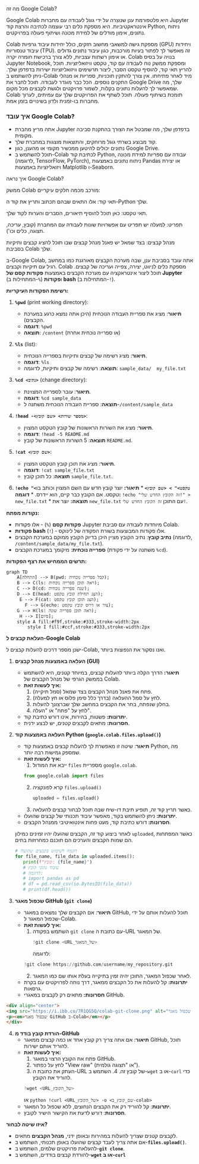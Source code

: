 מה זה Google Colab?

Google Colab היא פלטפורמת ענן שנוצרה על ידי גוגל לעבודה עם מחברות Jupyter אינטראקטיביות.
היא מספקת כלים רבי עוצמה לכתיבה והרצת קוד Python, ניתוח נתונים, אימון מודלים של למידת מכונה ושיתוף פעולה בפרויקטים.

Colab מספקת גישה למשאבי מחשוב חזקים, כולל יחידות עיבוד גרפיות (GPU) ויחידות עיבוד טנסוריות (TPU).
זה מאפשר לך לפתור בעיות מורכבות, כגון עיבוד נתונים גדולים או אימון רשתות עצביות, ללא צורך ברכישת חומרה יקרה. Colab בנויה על בסיס Jupyter Notebook, ומספקת ממשק נוח לעבודה עם קוד, טקסט וויזואליזציות. תוכל להריץ תאי קוד, להוסיף טקסט הסבר, ליצור תרשימים וויזואליזציות ישירות בדפדפן שלך. ניתן להשתמש ב-Colab מיד לאחר פתיחתו. אין צורך להתקין תוכניות, ספריות או מנהלי התקנים נוספים. הכל כבר מוגדר לעבודה. תוכל לחבר את Google Drive שלך, מה שמאפשר לך להעלות נתונים בקלות, לשמור פרויקטים ולגשת לקבצים מכל מקום. Colab תומכת בשיתוף פעולה. תוכל לשתף את הפרויקטים שלך עם עמיתים, לערוך מחברות בו-זמנית ולדון בשינויים בזמן אמת.



### איך עובד Google Colab?
- אתה מריץ מחברת Jupyter בדפדפן שלך, מה שמבטל את הצורך בהתקנת סביבה מקומית.
- קוד מבוצע בשרתי גוגל מרוחקים, והתוצאות מוצגות במחברת שלך.
- נתונים יכולים להיטען ממכשיר מקומי או מהענן, כגון Google Drive.
- תוכל להשתמש ב-Colab לכתיבת קוד Python, עבודה עם ספריות למידת מכונה (לדוגמה, TensorFlow, PyTorch), ניתוח נתונים באמצעות Pandas או יצירת ויזואליזציות באמצעות Matplotlib ו-Seaborn.



איך נראה Google Colab?


ממשק Colab מורכב מכמה חלקים עיקריים:

תאי קוד: אלו התאים שבהם תכתוב ותריץ את קוד ה-Python שלך.

תאי טקסט: כאן תוכל להוסיף תיאורים, הסברים והערות לקוד שלך.

תפריט: למעלה יש תפריט עם אפשרויות שונות לעבודה עם המחברת (קובץ, עריכה, תצוגה, כלים וכו').

מנהל קבצים: בצד שמאל יש פאנל מנהל קבצים שבו תוכל להציג קבצים ותיקיות בסביבת Colab שלך.



ב-Google Colab, אתה עובד בסביבת ענן,
שבה מערכת הקבצים מאורגנת כמו במחשב רגיל עם תיקיות וקבצים.
Colab מספקת כלים לניווט, יצירה, צפייה ועריכה של קבצים.
תוכל ליצור אינטראקציה עם מערכת הקבצים באמצעות **פקודות קסם של Jupyter** (המתחילות ב-`%`)
ו**פקודות bash** (המתחילות ב-`!`).

**רשימת הפקודות העיקריות:**

1.  **`%pwd`** (print working directory):
    *   **תיאור**: מציג את ספריית העבודה הנוכחית (היכן אתה נמצא כרגע במערכת הקבצים).
    *   **דוגמה**: `%pwd`
    *   **תוצאה**: `/content` (או ספרייה נוכחית אחרת)

2.  **`%ls`** (list):
    *   **תיאור**: מציג רשימה של קבצים ותיקיות בספרייה הנוכחית.
    *   **דוגמה**: `%ls`
    *   **תוצאה**: רשימה של קבצים ותיקיות, לדוגמה: `sample_data/  my_file.txt`

3.  **`%cd <נתיב>`** (change directory):
    *   **תיאור**: עובר לספרייה המצוינת.
    *   **דוגמה**: `%cd sample_data`
    *   **תוצאה**: ספריית העבודה הנוכחית משתנה ל-`/content/sample_data`

4.  **`!head -<מספר שורות> <שם קובץ>`**: 
    *   **תיאור**: מציג את השורות הראשונות של קובץ הטקסט המצוין.
    *   **דוגמה**: `!head -5 README.md`
    *   **תוצאה**: 5 השורות הראשונות של קובץ `README.md`.

5.  **`!cat <שם קובץ>`**: 
    *   **תיאור**: מציג את תוכן קובץ הטקסט המצוין.
    *   **דוגמה**: `!cat sample_file.txt`
    *   **תוצאה**: כל תוכן קובץ `sample_file.txt`.

6.   **`!echo "<טקסט>" > <שם קובץ>`**
    *   **תיאור:** יוצר קובץ חדש עם השם המצוין וכותב בו טקסט. אם הקובץ כבר קיים, הוא יידרס.
    *   **דוגמה:** `!echo "זה הקובץ החדש שלי!" > new_file.txt`
    *   **תוצאה:** יוצר את `new_file.txt` עם התוכן `זה הקובץ החדש שלי!`.

**נקודות מפתח:**

*   **פקודות קסם** (`%`) - אלו פקודות Jupyter מיוחדות לעבודה עם סביבת Colab.
*   **פקודות bash** (`!`) - אלו פקודות המבוצעות בשורת הפקודה של לינוקס.
*   **נתיב קובץ**: נתיב הקובץ מציין היכן בדיוק הקובץ ממוקם במערכת הקבצים (לדוגמה, `/content/sample_data/my_file.txt`).
*   **ספרייה נוכחית**: מיקומך במערכת הקבצים (משתנה על ידי פקודת `%cd`).

**תרשים הממחיש את רצף הפקודות:**

```mermaid
graph TD
    A[התחלה] --> B(pwd: קבל ספרייה נוכחית);
    B --> C(ls: ראה תוכן ספרייה נוכחית);
    C --> D(cd: שנה ספרייה נוכחית);
    D --> E(head: הצג תחילת קובץ טקסט);
     E --> F(cat: הצג תוכן קובץ טקסט);
       F --> G(echo: צור או דרוס קובץ טקסט);
    G --> H(ls: ראה תוכן ספרייה שונה);
     H --> I[סיום];
    style A fill:#f9f,stroke:#333,stroke-width:2px
        style I fill:#ccf,stroke:#333,stroke-width:2px

```

**העלאת קבצים ל-Google Colab**

ישנן מספר דרכים להעלות קבצים ל-Colab, ואנו נסקור את הנפוצות ביותר.

1.  **העלאה באמצעות מנהל קבצים (GUI)**
    *   **תיאור:** הדרך הקלה ביותר להעלות קבצים, במיוחד קטנים, היא להשתמש בממשק הגרפי של מנהל הקבצים של Colab.
    *   **איך לעשות זאת:**
        1.  פתח את פאנל מנהל הקבצים בצד שמאל (סמל תיקייה).
        2.  לחץ על סמל ההעלאה (בדרך כלל סימן פלוס או חץ למעלה).
        3.  בחלון שנפתח, בחר את הקבצים במחשב שלך שברצונך להעלות.
        4.  לחץ על "פתח" או "העלה".
    *   **יתרונות:** פשטות, בהירות, אינו דורש כתיבת קוד.
    *   **חסרונות:** מתאים לקבצים קטנים, יש לבצע ידנית.



2.  **העלאה באמצעות קוד Python (`google.colab.files.upload()`)**
    *   **תיאור**: שיטה זו מאפשרת לך להעלות קבצים באמצעות קוד Python, מה שמספק גמישות רבה יותר.
    *   **איך לעשות זאת:**
        1.  ייבא את המודול `files` מספריית `google.colab`.
           ```python
           from google.colab import files
           ```
        2.  קרא לפונקציה `files.upload()`
             ```python
             uploaded = files.upload()
             ```
        3.  כאשר תריץ קוד זה, תופיע תיבת דו-שיח שבה תוכל לבחור קבצים להעלאה.
    *   **יתרונות:** ניתן להשתמש בקוד, מאפשר עיבוד תכנותי של קבצים שהועלו.
    *   **חסרונות:** דורש כתיבת קוד, מעט פחות אינטואיטיבי ממנהל הקבצים.

    לאחר ביצוע קוד זה, הקבצים שהועלו יהיו זמינים כמילון `uploaded`, כאשר המפתחות הם שמות הקבצים והערכים הם תוכנם כמחרוזות בתים.
    ```python
    # דוגמה לשימוש בקבצים שהועלו
    for file_name, file_data in uploaded.items():
       print(f"קובץ: {file_name}")
       # עיבוד נתוני קובץ
       # לדוגמה:
       # import pandas as pd
       # df = pd.read_csv(io.BytesIO(file_data))
       # print(df.head())
    ```


3.  **שכפול מאגר GitHub (`git clone`)**
    *   **תיאור**: אם הקבצים שלך נמצאים במאגר GitHub, תוכל להעלות אותם על ידי שכפול המאגר ל-Colab.
    *   **איך לעשות זאת:**
        1.  השתמש בפקודה `git clone` עם כתובת ה-URL של המאגר.
            ```python
            !git clone <URL_של_המאגר>
            ```
            לדוגמה:
           ```python
           !git clone https://github.com/username/my_repository.git
           ```
        2. לאחר שכפול המאגר, התוכן יהיה זמין בתיקייה בעלת אותו שם כמו המאגר.
    *   **יתרונות:** קל להעלות את כל הקבצים ממאגר, דרך נוחה לפרויקטים עם בקרת גרסאות.
    *   **חסרונות:** מתאים רק לקבצים במאגרי GitHub.


   ```html
<div align="center">
  <img src="https://i.ibb.co/7R1QG5Q/colab-git-clone.png" alt="שכפול מאגר GitHub ב-Colab" width="600" >
  <p><em>שכפול מאגר GitHub ב-Colab</em></p>
</div>
```

4.  **הורדת קובץ בודד מ-GitHub**
     *   **תיאור**: אם אתה צריך רק קובץ אחד או כמה קבצים ממאגר GitHub, תוכל להוריד אותם ישירות.
     *   **איך לעשות זאת:**
         1.  פתח את הקובץ הרצוי במאגר GitHub.
         2.  לחץ על כפתור "View raw" (או "תצוגה גולמית").
         3.  העתק את כתובת ה-URL של קובץ זה.
        4.  השתמש ב-`wget` או ב-`curl` כדי להוריד את הקובץ.
            ```python
            !wget <URL_של_הקובץ>
            ```
           או
             ```python
            !curl <URL_של_הקובץ> -o <שם_קובץ_ב-colab>
             ```
    *   **יתרונות**: קל להוריד רק את הקבצים הנחוצים, ללא שכפול כל המאגר.
    *   **חסרונות**: דורש לדעת את הקישור הישיר לקובץ.


**איזו שיטה לבחור?**

*   לקבצים קטנים שצריך להעלות במהירות ובאופן ידני, **מנהל הקבצים** מתאים.
*   אם אתה צריך לעבד קבצים שהועלו באופן תכנותי, השתמש ב-**`files.upload()`**.
*   להעלאת פרויקטים שלמים, השתמש ב-**`git clone`**.
*  להורדת קבצים בודדים, השתמש ב-**`wget` או ב-`curl`**